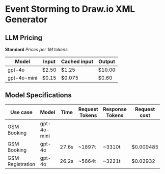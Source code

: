 # Event Storming to Draw.io XML Generator

## LLM Pricing

**Standard** _Prices per 1M tokens_

| Model       | Input | Cached input | Output |
| ----------- | ----- | ------------ | ------ |
| gpt-4o      | $2.50 | $1.25        | $10.00 |
| gpt-4o-mini | $0.15 | $0.075       | $0.60  |

## Model Specifications

| Use case         | Model       | Time  | Request Tokens | Response Tokens | Request cost | Response cost | Total cost | Quality |
| ---------------- | ----------- | ----- | -------------- | --------------- | ------------ | ------------- | ---------- | ------- |
| GSM Booking      | gpt-4o-mini |       |                |                 |              |               |            | ❌      |
| GSM Booking      | gpt-4o      | 27.6s | ~1897t         | ~3310t          | $0.009485    | $0.04965      | $0.0592    | ✅      |
| GSM Registration | gpt-4o      | 26.2s | ~5864t         | ~3221t          | $0.02932     | $0.048315     | $0.0776    | ✅      |
